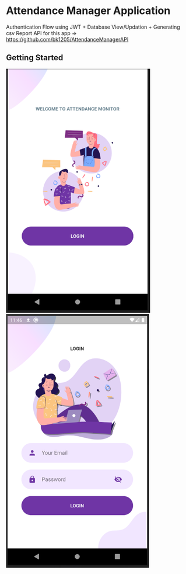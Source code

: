 # Attendance Manager Application

Authentication Flow using JWT + Database View/Updation + Generating csv Report 
API for this app => https://github.com/bk1205/AttendanceManagerAPI  
## Getting Started

![alt text](https://github.com/bk1205/AttendanceManager/blob/main/assets/images/App1.PNG)
![alt text](https://github.com/bk1205/AttendanceManager/blob/main/assets/images/App2.PNG)
